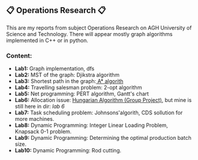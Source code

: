 ## :clipboard: Operations Research :clipboard:
This are my reports from subject Operations Research on AGH University of Science and Technology. There will appear mostly graph algorithms implemented in C++ or in python.

### Content:
<ul>
<li><strong>Lab1:</strong> Graph implementation, dfs</li>
<li><strong>Lab2:</strong> MST of the graph: Djikstra algorithm</li>
<li><strong>Lab3:</strong> Shortest path in the graph:<a href='https://github.com/wysogladszymon/Astar-Path-finding-Algorithm'> A* algorith</a></li>
<li><strong>Lab4:</strong> Travelling salesman problem: 2-opt algorithm</li>
<li><strong>Lab5:</strong> Net programming: PERT algorithm, Gantt's chart</li>
<li><strong>Lab6:</strong> Allocation issue: <a href='https://github.com/wysogladszymon/Hungarian-Algorithm.git'> Hungarian Algorithm (Group Project)</a>,  but mine is still here in dir: <i>lab 6</i></li>
<li><strong>Lab7:</strong> Task scheduling problem: Johnsons'algorith, CDS sollution for more machines.</li>
<li><strong>Lab8:</strong> Dynamic Programming: Integer Linear Loading Problem, Knapsack 0-1 problem.</li>
<li><strong>Lab9:</strong> Dynamic Programming: Determining the optimal production batch size.</li>
<li><strong>Lab10:</strong> Dynamic Programming: Rod cutting.</li>
</ul>